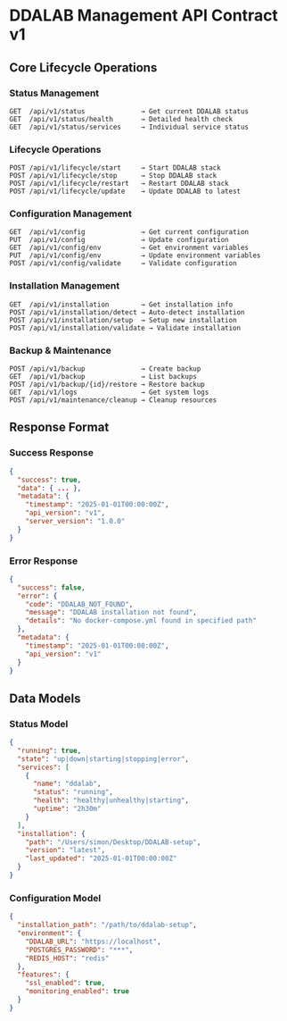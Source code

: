 # DDALAB Management API Contract v1

## Core Lifecycle Operations

### Status Management
```
GET  /api/v1/status              → Get current DDALAB status
GET  /api/v1/status/health       → Detailed health check
GET  /api/v1/status/services     → Individual service status
```

### Lifecycle Operations  
```
POST /api/v1/lifecycle/start     → Start DDALAB stack
POST /api/v1/lifecycle/stop      → Stop DDALAB stack  
POST /api/v1/lifecycle/restart   → Restart DDALAB stack
POST /api/v1/lifecycle/update    → Update DDALAB to latest
```

### Configuration Management
```
GET  /api/v1/config              → Get current configuration
PUT  /api/v1/config              → Update configuration
GET  /api/v1/config/env          → Get environment variables
PUT  /api/v1/config/env          → Update environment variables
POST /api/v1/config/validate     → Validate configuration
```

### Installation Management
```
GET  /api/v1/installation        → Get installation info
POST /api/v1/installation/detect → Auto-detect installation
POST /api/v1/installation/setup  → Setup new installation
POST /api/v1/installation/validate → Validate installation
```

### Backup & Maintenance
```
POST /api/v1/backup              → Create backup
GET  /api/v1/backup              → List backups
POST /api/v1/backup/{id}/restore → Restore backup
GET  /api/v1/logs                → Get system logs
POST /api/v1/maintenance/cleanup → Cleanup resources
```

## Response Format

### Success Response
```json
{
  "success": true,
  "data": { ... },
  "metadata": {
    "timestamp": "2025-01-01T00:00:00Z",
    "api_version": "v1",
    "server_version": "1.0.0"
  }
}
```

### Error Response  
```json
{
  "success": false,
  "error": {
    "code": "DDALAB_NOT_FOUND",
    "message": "DDALAB installation not found",
    "details": "No docker-compose.yml found in specified path"
  },
  "metadata": {
    "timestamp": "2025-01-01T00:00:00Z", 
    "api_version": "v1"
  }
}
```

## Data Models

### Status Model
```json
{
  "running": true,
  "state": "up|down|starting|stopping|error",
  "services": [
    {
      "name": "ddalab",
      "status": "running",
      "health": "healthy|unhealthy|starting", 
      "uptime": "2h30m"
    }
  ],
  "installation": {
    "path": "/Users/simon/Desktop/DDALAB-setup",
    "version": "latest",
    "last_updated": "2025-01-01T00:00:00Z"
  }
}
```

### Configuration Model
```json
{
  "installation_path": "/path/to/ddalab-setup",
  "environment": {
    "DDALAB_URL": "https://localhost",
    "POSTGRES_PASSWORD": "***",
    "REDIS_HOST": "redis"
  },
  "features": {
    "ssl_enabled": true,
    "monitoring_enabled": true
  }
}
```
